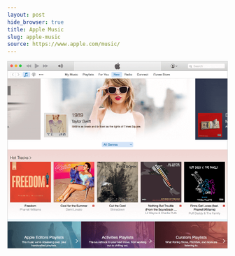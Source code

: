 ```yaml
---
layout: post
hide_browser: true
title: Apple Music
slug: apple-music
source: https://www.apple.com/music/
---
```


<img src="/screenshots/apple-music.png" alt="Apple Music">
